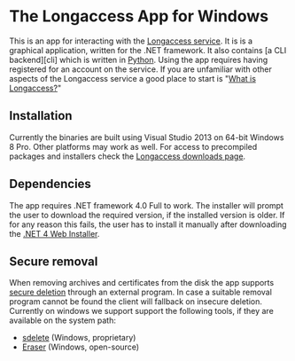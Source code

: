 The Longaccess App for Windows
==============================

This is an app for interacting with the [Longaccess service][la]. It is is a graphical application, written for the .NET framework. It also contains [a CLI backend][cli] which is written in [Python][py]. Using the app requires having registered for an account on the service. If you are unfamiliar with other aspects of the Longaccess service a good place to start is "[What is Longaccess?][]"

Installation
------------

Currently the binaries are built using Visual Studio 2013 on 64-bit Windows 8 Pro. Other platforms may work as well. For access to precompiled packages and installers check the [Longaccess downloads page][lad].

Dependencies
------------

The app requires .NET framework 4.0 Full to work. The installer will prompt the user to download the required version, if the installed version is older.
If for any reason this fails, the user has to install it manually after downloading the [.NET 4 Web Installer][].

Secure removal
--------------

When removing archives and certificates from the disk the app supports [secure deletion][sd] through an external program. In case a suitable removal program cannot be found the client will fallback on insecure deletion. Currently on windows we support support the following tools, if they are available on the system path:

* [sdelete][] (Windows, proprietary)
* [Eraser][] (Windows, open-source)

[la]: https://www.longaccess.com "the Longaccess website"
[lad]: http://the.longaccess.com/downloads/ "the Longaccess downloads page"
[py]: http://www.python.org "the python website"
[What is Longaccess?]: https://github.com/longaccess/longaccess-docs/blob/master/what_is_longaccess.md "what is Longaccess?"
[sd]: https://ssd.eff.org/tech/deletion "Secure deletion - EFF"
[sdelete]: http://technet.microsoft.com/en-us/sysinternals/bb897443.aspx "SDelete - Windows sysinternals"
[Eraser]: http://eraser.heidi.ie/ "Eraser"
[.NET 4 web installer]: http://www.microsoft.com/en-us/download/details.aspx?id=17851 ".NET 4 Web Installer"
